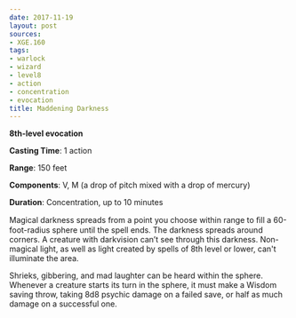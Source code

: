 ```yaml
---
date: 2017-11-19
layout: post
sources:
- XGE.160
tags:
- warlock
- wizard
- level8
- action
- concentration
- evocation
title: Maddening Darkness
---
```


**8th-level evocation**

**Casting Time**: 1 action

**Range**: 150 feet

**Components**: V, M (a drop of pitch mixed with a drop of mercury)

**Duration**: Concentration, up to 10 minutes

Magical darkness spreads from a point you choose within range to ﬁll a 60-foot-radius sphere until the spell ends. The darkness spreads around corners. A creature with darkvision can’t see through this darkness. Non-magical light, as well as light created by spells of 8th level or lower, can't illuminate the area. 

Shrieks, gibbering, and mad laughter can be heard within the sphere. Whenever a creature starts its turn in the sphere, it must make a Wisdom saving throw, taking 8d8 psychic damage on a failed save, or half as much damage on a successful one.
